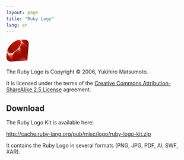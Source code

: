 ```yaml
---
layout: page
title: "Ruby Logo"
lang: en
---
```


![The Ruby Logo](/images/header-ruby-logo.png)

The Ruby Logo is Copyright &copy; 2006, Yukihiro Matsumoto.

It is licensed under the terms of the
[Creative Commons Attribution-ShareAlike 2.5 License][1] agreement.

## Download

The Ruby Logo Kit is available here:

<http://cache.ruby-lang.org/pub/misc/logo/ruby-logo-kit.zip>

It contains the Ruby Logo in several formats (PNG, JPG, PDF, AI, SWF, XAR).

[1]: http://creativecommons.org/licenses/by-sa/2.5/
